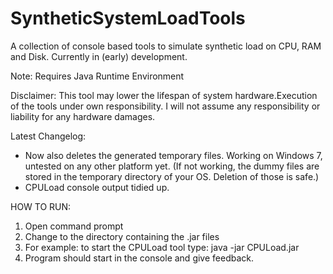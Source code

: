# SyntheticSystemLoadTools
A collection of console based tools to simulate synthetic load on CPU, RAM and Disk. Currently in (early) development.

Note: Requires Java Runtime Environment

Disclaimer: This tool may lower the lifespan of system hardware.Execution of the tools under own responsibility. I will not assume any responsibility or liability for any hardware damages.


Latest Changelog: 

  - Now also deletes the generated temporary files. Working on Windows 7, untested on any other platform yet. 
    (If not working, the dummy files are stored in the temporary directory of your OS. Deletion of those is safe.)
  - CPULoad console output tidied up.
  
HOW TO RUN:

1. Open command prompt
2. Change to the directory containing the .jar files
3. For example: to start the CPULoad tool type: java -jar CPULoad.jar
4. Program should start in the console and give feedback.
